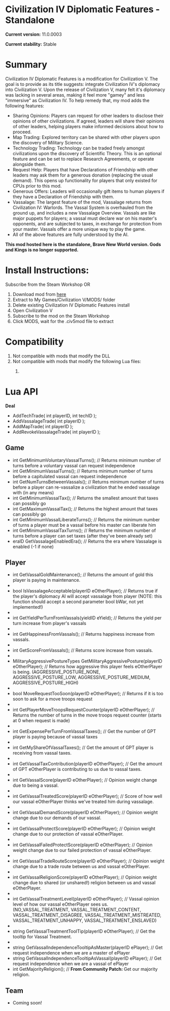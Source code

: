 # Civilization IV Diplomatic Features - Standalone
<strong>Current version:</strong> 11.0.0003

<strong>Current stability:</strong> Stable

<h1>Summary</h1>
<p>Civilization IV Diplomatic Features is a modification for Civilization V. The goal is to provide as its title suggests: integrate Civilization IV's diplomacy into Civilization V. Upon the release of Civilization V, many felt it's diplomacy was lacking in several areas, making it feel more "gamey" and less "immersive" as Civilization IV. To help remedy that, my mod adds the following features:</p>

<ul>
<li>Sharing Opinions: Players can request for other leaders to disclose their opinions of other civilizations. If agreed, leaders will share their opinions of other leaders, helping players make informed decisions about how to proceed.</li>
<li>Map Trading: Explored territory can be shared with other players upon the discovery of Military Science.</li>
<li>Technology Trading: Technology can be traded freely amongst civilizations upon the discovery of Scientific Theory. This is an optional feature and can be set to replace Research Agreements, or operate alongside them.</li>
<li>Request Help: Players that have Declarations of Friendship with other leaders may ask them for a generous donation (replacing the usual demand). This opens up functionality for players that only existed for CPUs prior to this mod.</li>
<li>Generous Offers: Leaders will occasionally gift items to human players if they have a Declaration of Friendship with them.</li>
<li>Vassalage: The largest feature of the mod, Vassalage returns from Civilization IV: Warlords. The Vassal System is overhauled from the ground up, and includes a new Vassalage Overview. Vassals are like major puppets for players; a vassal must declare war on his master's opponents, and are subjected to taxes, in exchange for protection from your master. Vassals offer a more unique way to play the game.</li>
<li>All of the above features are fully understood by the AI.</li>
</ul>

<strong>This mod hosted here is the standalone, Brave New World version. Gods and Kings is no longer supported.</strong>

<h1>Install Instructions:</h1>
Subscribe from the Steam Workshop OR

<ol>
<li>Download mod from <a href="https://mega.nz/#fm/fAtwnaBZ">here</a></li>
<li>Extract to My Games/Civilization V/MODS/ folder</li>
<li>Delete existing Civilization IV Diplomatic Features install</li>
<li>Open Civilization V</li>
<li>Subscribe to the mod on the Steam Workshop</li>
<li>Click MODS, wait for the .civ5mod file to extract</li>
</ol>

<h1>Compatibility</h1>
<ol>
<li>Not compatible with mods that modify the DLL</li>
<li>Not compatible with mods that modify the following Lua files:</li>
<ol>
<li></li>
</ol>
</ol>

<h1>Lua API</h1>
<b>Deal</b>
<ul>
<li>AddTechTrade( int playerID, int techID );</li>
<li>AddVassalageTrade( int playerID );</li>
<li>AddMapTrade( int playerID );</li>
<li>AddRevokeVassalageTrade( int playerID );</li>
</ul>

<h2>Game</h2>
<ul>
<li>int GetMinimumVoluntaryVassalTurns(); // Returns minimum number of turns before a voluntary vassal can request independence</li>
<li>int GetMinimumVassalTurns(); // Returns minimum number of turns before a capitulated vassal can request independence</li>
<li>int GetNumTurnsBetweenVassals(); // Returns minimum number of turns before a player can re-vassalize a civilization that he ended vassalage with (in any means)</li>
<li>int GetMinimumVassalTax(); // Returns the smallest amount that taxes can possibly go</li>
<li>int GetMaximumVassalTax(); // Returns the highest amount that taxes can possibly go</li>
<li>int GetMinimumVassalLiberateTurns(); // Returns the minimum number of turns a player must be a vassal before his master can liberate him</li>
<li>int GetMinimumVassalTaxTurns(); // Returns the minimum number of turns before a player can set taxes (after they've been already set)</li>
<li>eraID GetVassalageEnabledEra(); // Returns the era where Vassalage is enabled (-1 if none)</li>
</ul>

<h2>Player</h2>
<ul>
<li>int GetVassalGoldMaintenance(); // Returns the amount of gold this player is paying in maintenance.<li>
<li>bool IsVassalageAcceptable(playerID eOtherPlayer); // Returns true if the player's diplomacy AI will accept vassalage from player (NOTE: this function should accept a second parameter bool bWar, not yet implemented!)<li>
<li>int GetYieldPerTurnFromVassals(yieldID eYield); // Returns the yield per turn increase from player's vassals<li>
<li>int GetHappinessFromVassals(); // Returns happiness increase from vassals.<li>
<li>int GetScoreFromVassals(); // Returns score increase from vassals.<li>
<li>MilitaryAggressivePostureTypes GetMilitaryAggressivePosture(playerID eOtherPlayer); // Returns how aggressive this player feels eOtherPlayer is being. (AGGRESSIVE_POSTURE_NONE, AGGRESSIVE_POSTURE_LOW, AGGRESSIVE_POSTURE_MEDIUM, AGGRESSIVE_POSTURE_HIGH)<li>
<li>bool MoveRequestTooSoon(playerID eOtherPlayer); // Returns if it is too soon to ask for a move troops request<li>
<li>int GetPlayerMoveTroopsRequestCounter(playerID eOtherPlayer); // Returns the number of turns in the move troops request counter (starts at 0 when request is made)<li>
<li>int GetExpensePerTurnFromVassalTaxes(); // Get the number of GPT player is paying because of vassal taxes<li>
<li>int GetMyShareOfVassalTaxes(); // Get the amount of GPT player is receiving from vassal taxes.<li>
<li>int GetVassalTaxContribution(playerID eOtherPlayer); // Get the amount of GPT eOtherPlayer is contributing to us due to vassal taxes.<li>
<li>int GetVassalScore(playerID eOtherPlayer); // Opinion weight change due to being a vassal.<li>
<li>int GetVassalTreatedScore(playerID eOtherPlayer); // Score of how well our vassal eOtherPlayer thinks we've treated him during vassalage.<li>
<li>int GetVassalDemandScore(playerID eOtherPlayer); // Opinion weight change due to our demands of our vassal.<li>
<li>int GetVassalProtectScore(playerID eOtherPlayer); // Opinion weight change due to our protection of vassal eOtherPlayer.<li>
<li>int GetVassalFailedProtectScore(playerID eOtherPlayer); // Opinion weight change due to our failed protection of vassal eOtherPlayer.<li>
<li>int GetVassalTradeRouteScore(playerID eOtherPlayer); // Opinion weight change due to a trade route between us and vassal eOtherPlayer.<li>
<li>int GetVassalReligionScore(playerID eOtherPlayer); // Opinion weight change due to shared (or unshared!) religion between us and vassal eOtherPlayer.<li>
<li>int GetVassalTreatmentLevel(playerID eOtherPlayer); // Vassal opinion level of how our vassal eOtherPlayer sees us. (NO_VASSAL_TREATMENT, VASSAL_TREATMENT_CONTENT, VASSAL_TREATMENT_DISAGREE, VASSAL_TREATMENT_MISTREATED, VASSAL_TREATMENT_UNHAPPY, VASSAL_TREATMENT_ENSLAVED)<li>
<li>string GetVassalTreatmentToolTip(playerID eOtherPlayer); // Get the tooltip for Vassal Treatment.<li>
<li>string GetVassalIndependenceTooltipAsMaster(playerID ePlayer); // Get request independence when we are a master of ePlayer</li>
<li>string GetVassalIndependenceTooltipAsVassal(playerID ePlayer); // Get request independence when we are a vassal of ePlayer</li>
<li>int GetMajorityReligion(); // <b>From Community Patch: </b> Get our majority religion.</li>
</ul>

<h2>Team</h2>
<ul>
<li>Coming soon!</li>
</ul>
